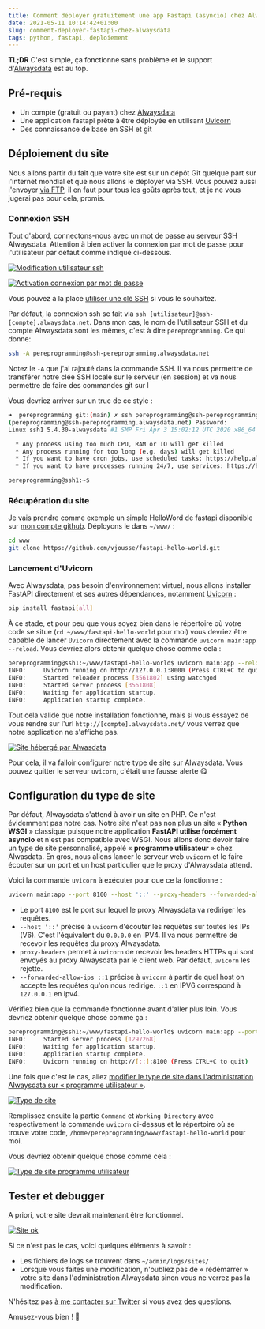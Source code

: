 ```yaml
---
title: Comment déployer gratuitement une app Fastapi (asyncio) chez Alwaysdata
date: 2021-05-11 10:14:42+01:00
slug: comment-deployer-fastapi-chez-alwaysdata
tags: python, fastapi, deploiement
---
```


**TL;DR** C'est simple, ça fonctionne sans problème et le support d'[Alwaysdata](https://www.alwaysdata.com) est au top.

<!-- TEASER_END -->

## Pré-requis

- Un compte (gratuit ou payant) chez [Alwaysdata](https://www.alwaysdata.com)
- Une application fastapi prête à être déployée en utilisant [Uvicorn](https://www.uvicorn.org/)
- Des connaissance de base en SSH et git

## Déploiement du site

Nous allons partir du fait que votre site est sur un dépôt Git quelque part sur l'internet mondial et que nous allons le déployer via SSH. Vous pouvez aussi l'envoyer [via FTP](https://help.alwaysdata.com/fr/acc%C3%A8s-distant/ftp/), il en faut pour tous les goûts après tout, et je ne vous jugerai pas pour cela, promis.

### Connexion SSH

Tout d'abord, connectons-nous avec un mot de passe au serveur SSH Alwaysdata. Attention à bien activer la connexion par mot de passe pour l'utilisateur par défaut comme indiqué ci-dessous.

[![Modification utilisateur ssh](/images/comment-deployer-fastapi-chez-alwaysdata/always_data_ssh_1.png)](/images/comment-deployer-fastapi-chez-alwaysdata/always_data_ssh_1.png)

[![Activation connexion par mot de passe](/images/comment-deployer-fastapi-chez-alwaysdata/always_data_ssh_2.png)](/images/comment-deployer-fastapi-chez-alwaysdata/always_data_ssh_2.png)

Vous pouvez à la place [utiliser une clé SSH](https://help.alwaysdata.com/fr/acc%C3%A8s-distant/ssh/utiliser-des-cl%C3%A9s-ssh/) si vous le souhaitez.

Par défaut, la connexion ssh se fait via `ssh [utilisateur]@ssh-[compte].alwaysdata.net`. Dans mon cas, le nom de l'utilisateur SSH et du compte Alwaysdata sont les mêmes, c'est à dire `pereprogramming`. Ce qui donne:

```bash
ssh -A pereprogramming@ssh-pereprogramming.alwaysdata.net
```

Notez le `-A` que j'ai rajouté dans la commande SSH. Il va nous permettre de transférer notre clée SSH locale sur le serveur (en session) et va nous permettre de faire des commandes git sur l

Vous devriez arriver sur un truc de ce style :

```bash
➜  pereprogramming git:(main) ✗ ssh pereprogramming@ssh-pereprogramming.alwaysdata.net
(pereprogramming@ssh-pereprogramming.alwaysdata.net) Password:
Linux ssh1 5.4.30-alwaysdata #1 SMP Fri Apr 3 15:02:12 UTC 2020 x86_64

  * Any process using too much CPU, RAM or IO will get killed
  * Any process running for too long (e.g. days) will get killed
  * If you want to have cron jobs, use scheduled tasks: https://help.alwaysdata.com/en/tasks/
  * If you want to have processes running 24/7, use services: https://help.alwaysdata.com/en/services/

pereprogramming@ssh1:~$
```

### Récupération du site

Je vais prendre comme exemple un simple HelloWord de fastapi disponible sur [mon compte github](https://github.com/vjousse/fastapi-hello-world). Déployons le dans `~/www/` :

```bash
cd www
git clone https://github.com/vjousse/fastapi-hello-world.git
```

### Lancement d'Uvicorn

Avec Alwaysdata, pas besoin d'environnement virtuel, nous allons installer FastAPI directement et ses autres dépendances, notamment [Uvicorn](https://www.uvicorn.org/) :

```bash
pip install fastapi[all]
```

À ce stade, et pour peu que vous soyez bien dans le répertoire où votre code se situe (`cd ~/www/fastapi-hello-world` pour moi) vous devriez être capable de lancer `Uvicorn` directement avec la commande `uvicorn main:app --reload`. Vous devriez alors obtenir quelque chose comme cela :

```bash
pereprogramming@ssh1:~/www/fastapi-hello-world$ uvicorn main:app --reload
INFO:     Uvicorn running on http://127.0.0.1:8000 (Press CTRL+C to quit)
INFO:     Started reloader process [3561802] using watchgod
INFO:     Started server process [3561808]
INFO:     Waiting for application startup.
INFO:     Application startup complete.
```

Tout cela valide que notre installation fonctionne, mais si vous essayez de vous rendre sur l'url `http://[compte].alwaysdata.net/` vous verrez que notre application ne s'affiche pas.

[![Site hébergé par Alwasdata](/images/comment-deployer-fastapi-chez-alwaysdata/site_heberge_par_always_data.png)](/images/comment-deployer-fastapi-chez-alwaysdata/site_heberge_par_always_data.png)

Pour cela, il va falloir configurer notre type de site sur Alwaysdata. Vous pouvez quitter le serveur `uvicorn`, c'était une fausse alerte :yum:

## Configuration du type de site

Par défaut, Alwaysdata s'attend à avoir un site en PHP. Ce n'est évidemment pas notre cas. Notre site n'est pas non plus un site « **Python WSGI** » classique puisque notre application **FastAPI utilise forcément asyncio** et n'est pas compatible avec WSGI. Nous allons donc devoir faire un type de site personnalisé, appelé « **programme utilisateur** » chez Alwasdata. En gros, nous allons lancer le serveur web `uvicorn` et le faire écouter sur un port et un host particulier que le proxy d'Alwaysdata attend.

Voici la commande `uvicorn` à exécuter pour que ce la fonctionne :

```bash
uvicorn main:app --port 8100 --host '::' --proxy-headers --forwarded-allow-ips "::1"
```

- Le port `8100` est le port sur lequel le proxy Alwaysdata va rediriger les requêtes.
- `--host '::'` précise à `uvicorn` d'écouter les requêtes sur toutes les IPs (V6). C'est l'équivalent du `0.0.0.0` en IPV4. Il va nous permettre de recevoir les requêtes du proxy Alwaysdata.
- `proxy-headers` permet à `uvicorn` de recevoir les headers HTTPs qui sont envoyés au proxy Alwaysdata par le client web. Par défaut, `uvicorn` les rejette.
- `--forwarded-allow-ips ::1` précise à `uvicorn` à partir de quel host on accepte les requêtes qu'on nous redirige. `::1` en IPV6 correspond à `127.0.0.1` en ipv4.

Vérifiez bien que la commande fonctionne avant d'aller plus loin. Vous devriez obtenir quelque chose comme ça :

```bash
pereprogramming@ssh1:~/www/fastapi-hello-world$ uvicorn main:app --port 8100 --host '::' --proxy-headers --forwarded-allow-ips "::1"
INFO:     Started server process [1297268]
INFO:     Waiting for application startup.
INFO:     Application startup complete.
INFO:     Uvicorn running on http://[::]:8100 (Press CTRL+C to quit)
```

Une fois que c'est le cas, allez [modifier le type de site dans l'administration Alwaysdata sur « programme utilisateur »](https://help.alwaysdata.com/fr/sites/programme-utilisateur/).

[![Type de site](/images/comment-deployer-fastapi-chez-alwaysdata/type_de_site.png)](/images/comment-deployer-fastapi-chez-alwaysdata/type_de_site.png)

Remplissez ensuite la partie `Command` et `Working Directory` avec respectivement la commande `uvicorn` ci-dessus et le répertoire où se trouve votre code, `/home/pereprogramming/www/fastapi-hello-world` pour moi.

Vous devriez obtenir quelque chose comme cela :

[![Type de site programme utilisateur](/images/comment-deployer-fastapi-chez-alwaysdata/type_de_site_programme_utilisateur_2.png)](/images/comment-deployer-fastapi-chez-alwaysdata/type_de_site_programme_utilisateur_2.png)

## Tester et debugger

A priori, votre site devrait maintenant être fonctionnel.

[![Site ok](/images/comment-deployer-fastapi-chez-alwaysdata/site_ok.png)](/images/comment-deployer-fastapi-chez-alwaysdata/site_ok.png)

Si ce n'est pas le cas, voici quelques éléments à savoir :

- Les fichiers de logs se trouvent dans `~/admin/logs/sites/`
- Lorsque vous faites une modification, n'oubliez pas de « rédémarrer » votre site dans l'administration Alwaysdata sinon vous ne verrez pas la modification.

N'hésitez pas [à me contacter sur Twitter](https://twitter.com/pereprogramming) si vous avez des questions.

Amusez-vous bien ! 🎉
